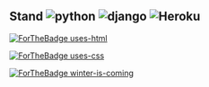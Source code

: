 ## Stand ![python] ![django] ![Heroku]

[python]: https://img.shields.io/github/pipenv/locked/python-version/ablades/algohop?style=flat-square 

[Heroku]: https://img.shields.io/badge/heroku-deployed-brightgreen?style=flat-square

[django]: https://img.shields.io/badge/django-v3.0.2-green.svg

[![ForTheBadge uses-html](http://ForTheBadge.com/images/badges/uses-html.svg)](http://ForTheBadge.com)

[![ForTheBadge uses-css](http://ForTheBadge.com/images/badges/uses-css.svg)](http://ForTheBadge.com)

[![ForTheBadge winter-is-coming](http://ForTheBadge.com/images/badges/winter-is-coming.svg)](http://ForTheBadge.com)
